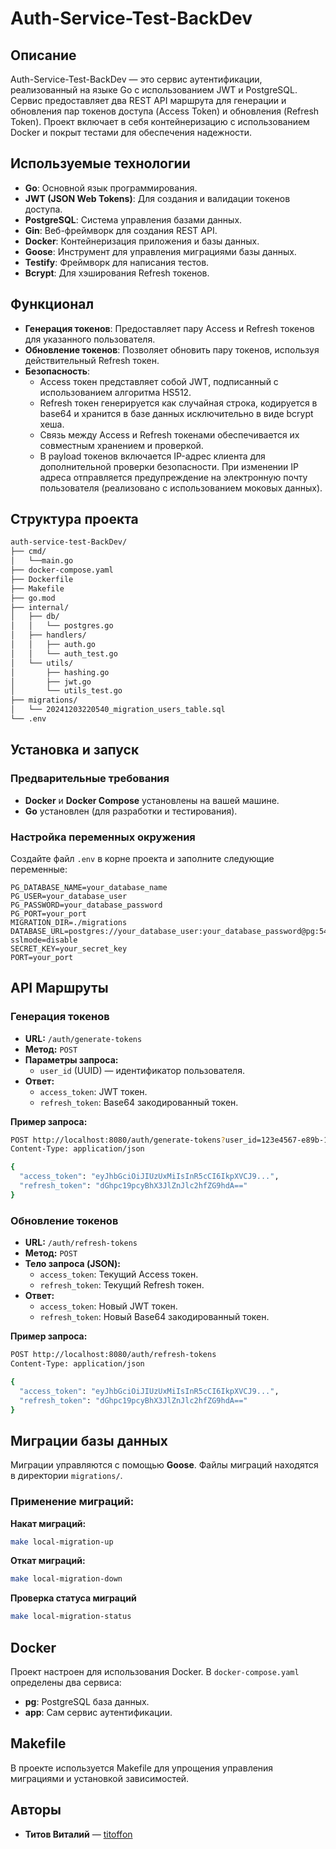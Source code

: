 # Auth-Service-Test-BackDev

## Описание

Auth-Service-Test-BackDev — это сервис аутентификации, реализованный на языке Go с использованием JWT и PostgreSQL. Сервис предоставляет два REST API маршрута для генерации и обновления пар токенов доступа (Access Token) и обновления (Refresh Token). Проект включает в себя контейнеризацию с использованием Docker и покрыт тестами для обеспечения надежности.

## Используемые технологии

- **Go**: Основной язык программирования.
- **JWT (JSON Web Tokens)**: Для создания и валидации токенов доступа.
- **PostgreSQL**: Система управления базами данных.
- **Gin**: Веб-фреймворк для создания REST API.
- **Docker**: Контейнеризация приложения и базы данных.
- **Goose**: Инструмент для управления миграциями базы данных.
- **Testify**: Фреймворк для написания тестов.
- **Bcrypt**: Для хэширования Refresh токенов.

## Функционал

- **Генерация токенов**: Предоставляет пару Access и Refresh токенов для указанного пользователя.
- **Обновление токенов**: Позволяет обновить пару токенов, используя действительный Refresh токен.
- **Безопасность**:
  - Access токен представляет собой JWT, подписанный с использованием алгоритма HS512.
  - Refresh токен генерируется как случайная строка, кодируется в base64 и хранится в базе данных исключительно в виде bcrypt хеша.
  - Связь между Access и Refresh токенами обеспечивается их совместным хранением и проверкой.
  - В payload токенов включается IP-адрес клиента для дополнительной проверки безопасности. При изменении IP адреса отправляется предупреждение на электронную почту пользователя (реализовано с использованием моковых данных).

## Структура проекта
```bash
auth-service-test-BackDev/
├── cmd/
│   └──main.go
├── docker-compose.yaml
├── Dockerfile
├── Makefile
├── go.mod
├── internal/
│   ├── db/
│   │   └── postgres.go
│   ├── handlers/
│   │   ├── auth.go
│   │   └── auth_test.go
│   └── utils/
│       ├── hashing.go
│       ├── jwt.go
│       └── utils_test.go
├── migrations/
│   └── 20241203220540_migration_users_table.sql
└── .env
```
## Установка и запуск

### Предварительные требования

- **Docker** и **Docker Compose** установлены на вашей машине.
- **Go** установлен (для разработки и тестирования).

### Настройка переменных окружения

Создайте файл `.env` в корне проекта и заполните следующие переменные:

```env
PG_DATABASE_NAME=your_database_name
PG_USER=your_database_user
PG_PASSWORD=your_database_password
PG_PORT=your_port
MIGRATION_DIR=./migrations
DATABASE_URL=postgres://your_database_user:your_database_password@pg:5432/your_database_name?sslmode=disable
SECRET_KEY=your_secret_key
PORT=your_port
```
## API Маршруты

### Генерация токенов

- **URL:** `/auth/generate-tokens`
- **Метод:** `POST`
- **Параметры запроса:**
  - `user_id` (UUID) — идентификатор пользователя.
- **Ответ:**
  - `access_token`: JWT токен.
  - `refresh_token`: Base64 закодированный токен.

**Пример запроса:**

```bash
POST http://localhost:8080/auth/generate-tokens?user_id=123e4567-e89b-12d3-a456-426614174000
Content-Type: application/json

{
  "access_token": "eyJhbGciOiJIUzUxMiIsInR5cCI6IkpXVCJ9...",
  "refresh_token": "dGhpc19pcyBhX3JlZnJlc2hfZG9hdA=="
}
```
### Обновление токенов

- **URL:** `/auth/refresh-tokens`
- **Метод:** `POST`
- **Тело запроса (JSON):**
  - `access_token`: Текущий Access токен.
  - `refresh_token`: Текущий Refresh токен.
- **Ответ:**
  - `access_token`: Новый JWT токен.
  - `refresh_token`: Новый Base64 закодированный токен.

**Пример запроса:**

```bash
POST http://localhost:8080/auth/refresh-tokens
Content-Type: application/json

{
  "access_token": "eyJhbGciOiJIUzUxMiIsInR5cCI6IkpXVCJ9...",
  "refresh_token": "dGhpc19pcyBhX3JlZnJlc2hfZG9hdA=="
}
```
## Миграции базы данных

Миграции управляются с помощью **Goose**. Файлы миграций находятся в директории `migrations/`.

### Применение миграций:

**Накат миграций:**
```bash
make local-migration-up
```
**Откат миграций:**
```bash
make local-migration-down
```
**Проверка статуса миграций**
```bash
make local-migration-status
```
## Docker

Проект настроен для использования Docker. В `docker-compose.yaml` определены два сервиса:

- **pg**: PostgreSQL база данных.
- **app**: Сам сервис аутентификации.

## Makefile

В проекте используется Makefile для упрощения управления миграциями и установкой зависимостей.

## Авторы

- **Титов Виталий** — [titoffon](https://github.com/titoffon)
